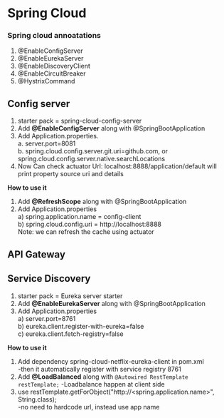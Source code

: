
# Spring Cloud

### Spring cloud annoatations
1. @EnableConfigServer
2. @EnableEurekaServer  
3. @EnableDiscoveryClient  
4. @EnableCircuitBreaker  
5. @HystrixCommand


## Config server
1. starter pack = spring-cloud-config-server
2. Add **@EnableConfigServer** along with @SpringBootApplication  
3. Add Application.properties.   
  a. server.port=8081  
  b. spring.cloud.config.server.git.uri=github.com, or spring.cloud.config.server.native.searchLocations   
4. Now Can check actuator Url: localhost:8888/application/default will print property source uri and details   

**How to use it**
1. Add **@RefreshScope** along with @SpringBootApplication
2. Add Application.properties   
   a) spring.application.name = config-client  
   b) spring.cloud.config.uri = http://localhost:8888  
Note: we can refresh the cache using actuator  

## API Gateway  

## Service Discovery  
1. starter pack = Eureka server starter  
2. Add **@EnableEurekaServer** along with @SpringBootApplication  
3. Add Application.properties    
  a) server.port=8761  
  b) eureka.client.register-with-eureka=false  
  c) eureka.client.fetch-registry=false  

**How to use it**    
1. Add dependency spring-cloud-netflix-eureka-client in pom.xml  
-then it automatically register with service registry 8761   
2. Add **@LoadBalanced** along with ```@Autowired RestTemplate restTemplate;```
-Loadbalance happen at client side  
3. use restTemplate.getForObject("http://<spring.application.name>", String.class);  
-no need to hardcode url, instead use app name  
